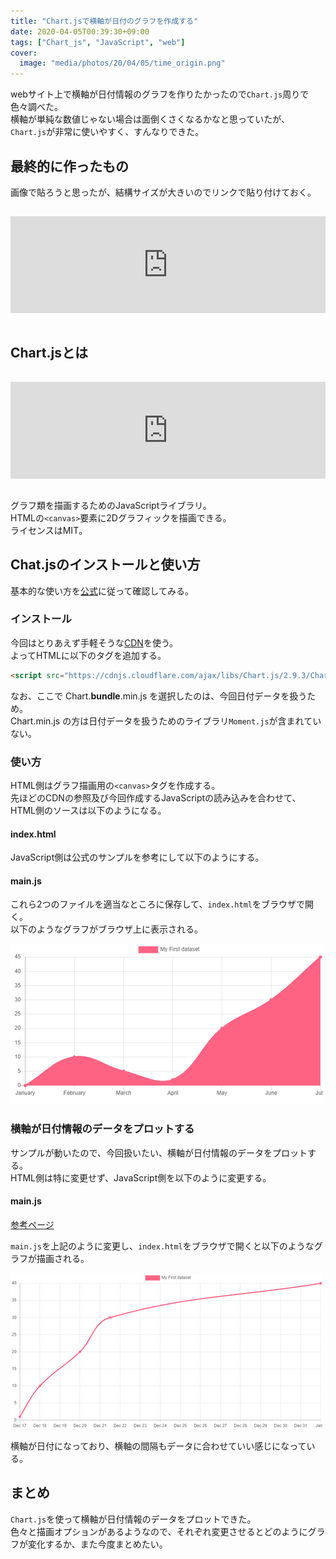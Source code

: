 ```yaml
---
title: "Chart.jsで横軸が日付のグラフを作成する"
date: 2020-04-05T00:39:30+09:00
tags: ["Chart_js", "JavaScript", "web"]
cover:
  image: "media/photos/20/04/05/time_origin.png"
---
```


webサイト上で横軸が日付情報のグラフを作りたかったので`Chart.js`周りで色々調べた。  
横軸が単純な数値じゃない場合は面倒くさくなるかなと思っていたが、`Chart.js`が非常に使いやすく、すんなりできた。

## 最終的に作ったもの

画像で貼ろうと思ったが、結構サイズが大きいのでリンクで貼り付けておく。

<iframe class="hatenablogcard" style="width:100%;height:155px;margin:15px 0;max-width:680px;" title="Vtrend" src="https://hatenablog-parts.com/embed?url=https://vtrend.info/chart" frameborder="0" scrolling="no"></iframe>

## Chart.jsとは

<iframe class="hatenablogcard" style="width:100%;height:155px;margin:15px 0;max-width:680px;" title="Chart.js | Open source HTML5 Charts for your website" src="https://hatenablog-parts.com/embed?url=https://www.chartjs.org/" frameborder="0" scrolling="no"></iframe>

グラフ類を描画するためのJavaScriptライブラリ。  
HTMLの`<canvas>`要素に2Dグラフィックを描画できる。  
ライセンスはMIT。

## Chat.jsのインストールと使い方

基本的な使い方を[公式](https://www.chartjs.org/docs/latest/)に従って確認してみる。

### インストール

今回はとりあえず手軽そうな[CDN](https://www.jsdelivr.com/package/npm/chart.js)を使う。  
よってHTMLに以下のタグを追加する。

```html
<script src="https://cdnjs.cloudflare.com/ajax/libs/Chart.js/2.9.3/Chart.bundle.min.js"></script>
```

なお、ここで Chart.**bundle**.min.js を選択したのは、今回日付データを扱うため。  
Chart.min.js の方は日付データを扱うためのライブラリ`Moment.js`が含まれていない。

### 使い方

HTML側はグラフ描画用の`<canvas>`タグを作成する。  
先ほどのCDNの参照及び今回作成するJavaScriptの読み込みを合わせて、HTML側のソースは以下のようになる。

#### index.html

<script src="https://gist.github.com/kouya17/64d1a93830d2c4b88d94da60df69e65c.js"></script>

JavaScript側は公式のサンプルを参考にして以下のようにする。

#### main.js

<script src="https://gist.github.com/kouya17/3173c60c5c1fc24d9b568c162cab3fe3.js"></script>

これら2つのファイルを適当なところに保存して、`index.html`をブラウザで開く。  
以下のようなグラフがブラウザ上に表示される。

![](/media/markdownx/275463d4-0749-40ff-b176-8f60ffbcdef6.png)

### 横軸が日付情報のデータをプロットする

サンプルが動いたので、今回扱いたい、横軸が日付情報のデータをプロットする。  
HTML側は特に変更せず、JavaScript側を以下のように変更する。

#### main.js

<script src="https://gist.github.com/kouya17/0c0e998768aa8756c0744920a3b3855e.js"></script>

[参考ページ](https://www.chartjs.org/docs/latest/axes/cartesian/time.html)

`main.js`を上記のように変更し、`index.html`をブラウザで開くと以下のようなグラフが描画される。

![](/media/markdownx/d47f3e83-234b-46c8-8196-bafcd5e44e54.png)

横軸が日付になっており、横軸の間隔もデータに合わせていい感じになっている。

## まとめ
`Chart.js`を使って横軸が日付情報のデータをプロットできた。  
色々と描画オプションがあるようなので、それぞれ変更させるとどのようにグラフが変化するか、また今度まとめたい。

<!--
<div class="kattene">
    <div class="kattene__imgpart"><a target="_blank" rel="noopener" href="https://www.amazon.co.jp/gp/product/4815601577/ref=as_li_tl?ie=UTF8&camp=247&creative=1211&creativeASIN=4815601577&linkCode=as2&tag=kouya17-22&linkId=c54ecf00a6641c6437a91860270e6b6e"><img src="https://ws-fe.amazon-adsystem.com/widgets/q?_encoding=UTF8&MarketPlace=JP&ASIN=4815601577&ServiceVersion=20070822&ID=AsinImage&WS=1&Format=_SL160_&tag=kouya17-22"></a></div>
    <div class="kattene__infopart">
      <div class="kattene__title"><a target="_blank" rel="noopener" href="https://www.amazon.co.jp/gp/product/4815601577/ref=as_li_tl?ie=UTF8&camp=247&creative=1211&creativeASIN=4815601577&linkCode=as2&tag=kouya17-22&linkId=c54ecf00a6641c6437a91860270e6b6e">確かな力が身につくJavaScript「超」入門 第2版</a></div>
      <div class="kattene__description">狩野 祐東</div>
      <div class="kattene__btns __four">
        <div><a class="kattene__btn __orange" target="_blank" rel="noopener" href="https://www.amazon.co.jp/gp/product/4815601577/ref=as_li_tl?ie=UTF8&camp=247&creative=1211&creativeASIN=4815601577&linkCode=as2&tag=kouya17-22&linkId=c54ecf00a6641c6437a91860270e6b6e">Amazon</a></div>
        <div><a class="kattene__btn __blue" target="_blank" rel="noopener" href="https://www.amazon.co.jp/gp/product/B07Y3FJ885/ref=as_li_tl?ie=UTF8&camp=247&creative=1211&creativeASIN=B07Y3FJ885&linkCode=as2&tag=kouya17-22&linkId=57296264873d846b93a0b2a640e3856f">Kindle</a></div>
        <div><a class="kattene__btn __red" target="_blank" rel="noopener" href="https://hb.afl.rakuten.co.jp/ichiba/1585b2d3.e3af76f2.1585b2d4.494d3f80/?pc=https%3A%2F%2Fitem.rakuten.co.jp%2Fbook%2F16014712%2F&link_type=hybrid_url&ut=eyJwYWdlIjoiaXRlbSIsInR5cGUiOiJoeWJyaWRfdXJsIiwic2l6ZSI6IjI0MHgyNDAiLCJuYW0iOjEsIm5hbXAiOiJyaWdodCIsImNvbSI6MSwiY29tcCI6ImxlZnQiLCJwcmljZSI6MSwiYm9yIjoxLCJjb2wiOjAsImJidG4iOjEsInByb2QiOjB9">楽天</a></div>
        <div><a class="kattene__btn __green" target="_blank" rel="noopener" href="https://hb.afl.rakuten.co.jp/ichiba/1592b466.7f5ea7c8.1592b467.70471b78/?pc=https%3A%2F%2Fitem.rakuten.co.jp%2Frakutenkobo-ebooks%2F4996251ea89337fe8e18836b84946b16%2F&link_type=hybrid_url&ut=eyJwYWdlIjoiaXRlbSIsInR5cGUiOiJoeWJyaWRfdXJsIiwic2l6ZSI6IjI0MHgyNDAiLCJuYW0iOjEsIm5hbXAiOiJyaWdodCIsImNvbSI6MSwiY29tcCI6ImxlZnQiLCJwcmljZSI6MSwiYm9yIjoxLCJjb2wiOjAsImJidG4iOjEsInByb2QiOjB9">楽天Kobo</a></div>
      </div>
    </div>
</div>
-->
